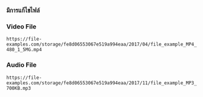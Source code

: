### มีการแก้ไขไฟล์ #

### Video File
`https://file-examples.com/storage/fe8d06553067e519a994eaa/2017/04/file_example_MP4_480_1_5MG.mp4`

### Audio File
`https://file-examples.com/storage/fe8d06553067e519a994eaa/2017/11/file_example_MP3_700KB.mp3`
